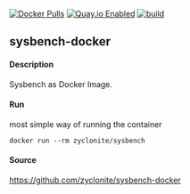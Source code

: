 [![Docker Pulls](https://badgen.net/docker/pulls/zyclonite/sysbench)](https://hub.docker.com/r/zyclonite/sysbench)
[![Quay.io Enabled](https://badgen.net/badge/quay%20pulls/enabled/green)](https://quay.io/repository/zyclonite/sysbench)
[![build](https://github.com/zyclonite/sysbench-docker/actions/workflows/build.yml/badge.svg)](https://github.com/zyclonite/sysbench-docker/actions/workflows/build.yml)

## sysbench-docker

#### Description

Sysbench as Docker Image.

#### Run

most simple way of running the container

    docker run --rm zyclonite/sysbench

#### Source

https://github.com/zyclonite/sysbench-docker
